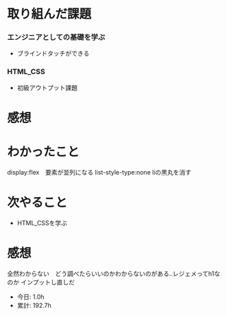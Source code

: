 # 取り組んだ課題
### エンジニアとしての基礎を学ぶ
* ブラインドタッチができる
### HTML_CSS
* 初級アウトプット課題
# 感想
# わかったこと
display:flex　要素が並列になる
list-style-type:none liの黒丸を消す
# 次やること
* HTML_CSSを学ぶ
# 感想
全然わからない　どう調べたらいいのかわからないのがある..レジェメってh1なのか
インプットし直しだ
* 今日: 1.0h
* 累計: 192.7h
